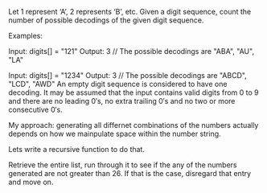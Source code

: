 Let 1 represent ‘A’, 2 represents ‘B’, etc. Given a digit sequence, count the number of possible decodings of the given digit sequence.

Examples:

Input:  digits[] = "121"
Output: 3
// The possible decodings are "ABA", "AU", "LA"

Input: digits[] = "1234"
Output: 3
// The possible decodings are "ABCD", "LCD", "AWD"
An empty digit sequence is considered to have one decoding. It may be assumed that the input contains valid digits from 0 to 9 and there are no leading 0′s, no extra trailing 0′s and no two or more consecutive 0′s.

My approach: generating all differnet combinations of  the numbers actually depends on how we mainpulate space within the number string. 

Lets write a recursive function to do that. 

Retrieve the entire list, run through it to see if the any of the numbers generated are not greater than 26. If that is the case, disregard that entry and move on. 
